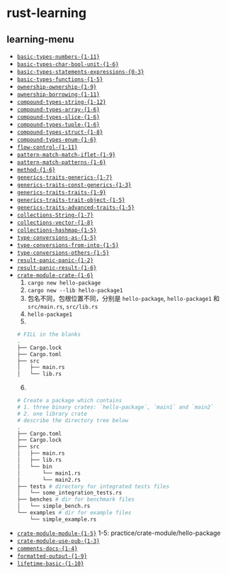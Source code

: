 # rust-learning

## learning-menu

- [`basic-types-numbers-{1-11}`](https://zh.practice.rs/basic-types/numbers.html)
- [`basic-types-char-bool-unit-{1-6}`](https://zh.practice.rs/basic-types/char-bool-unit.html)
- [`basic-types-statements-expressions-{0-3}`](https://zh.practice.rs/basic-types/statements-expressions.html)
- [`basic-types-functions-{1-5}`](https://zh.practice.rs/basic-types/functions.html)
- [`ownership-ownership-{1-9}`](https://zh.practice.rs/ownership/ownership.html)
- [`ownership-borrowing-{1-11}`](https://zh.practice.rs/ownership/borrowing.html)
- [`compound-types-string-{1-12}`](https://zh.practice.rs/compound-types/string.html)
- [`compound-types-array-{1-6}`](https://zh.practice.rs/compound-types/array.html)
- [`compound-types-slice-{1-6}`](https://zh.practice.rs/compound-types/slice.html)
- [`compound-types-tuple-{1-6}`](https://zh.practice.rs/compound-types/tuple.html)
- [`compound-types-struct-{1-8}`](https://zh.practice.rs/compound-types/struct.html)
- [`compound-types-enum-{1-6}`](https://zh.practice.rs/compound-types/enum.html)
- [`flow-control-{1-11}`](https://zh.practice.rs/flow-control.html)
- [`pattern-match-match-iflet-{1-9}`](https://zh.practice.rs/pattern-match/match-iflet.html)
- [`pattern-match-patterns-{1-6}`](https://zh.practice.rs/pattern-match/patterns.html)
- [`method-{1-6}`](https://zh.practice.rs/method.html)
- [`generics-traits-generics-{1-7}`](https://zh.practice.rs/generics-traits/generics.html)
- [`generics-traits-const-generics-{1-3}`](https://zh.practice.rs/generics-traits/const-generics.html)
- [`generics-traits-traits-{1-9}`](https://zh.practice.rs/generics-traits/traits.html)
- [`generics-traits-trait-object-{1-5}`](https://zh.practice.rs/generics-traits/trait-object.html)
- [`generics-traits-advanced-traits-{1-5}`](https://zh.practice.rs/generics-traits/advanced-traits.html)
- [`collections-String-{1-7}`](https://zh.practice.rs/collections/String.html)
- [`collections-vector-{1-8}`](https://zh.practice.rs/collections/vector.html)
- [`collections-hashmap-{1-5}`](https://zh.practice.rs/collections/hashmap.html)
- [`type-conversions-as-{1-5}`](https://zh.practice.rs/type-conversions/as.html)
- [`type-conversions-from-into-{1-5}`](https://zh.practice.rs/type-conversions/from-into.html)
- [`type-conversions-others-{1-5}`](https://zh.practice.rs/type-conversions/others.html)
- [`result-panic-panic-{1-2}`](https://zh.practice.rs/result-panic/panic.html)
- [`result-panic-result-{1-6}`](https://zh.practice.rs/result-panic/result.html)
- [`crate-module-crate-{1-6}`](https://zh.practice.rs/crate-module/crate.html)
  1. `cargo new hello-package`
  2. `cargo new --lib hello-package1`
  3. 包名不同，包根位置不同，分别是 `hello-package`, `hello-package1` 和 `src/main.rs`, `src/lib.rs`
  4. `hello-package1`
  5.
    ```bash
    # FILL in the blanks
    .
    ├── Cargo.lock
    ├── Cargo.toml
    ├── src
    │   ├── main.rs
    │   └── lib.rs
    ```
  6.
  ```bash
  # Create a package which contains 
  # 1. three binary crates: `hello-package`, `main1` and `main2`
  # 2. one library crate
  # describe the directory tree below
  .
  ├── Cargo.toml
  ├── Cargo.lock
  ├── src
  │   ├── main.rs
  │   ├── lib.rs
  │   └── bin
  │       └── main1.rs
  │       └── main2.rs
  ├── tests # directory for integrated tests files
  │   └── some_integration_tests.rs
  ├── benches # dir for benchmark files
  │   └── simple_bench.rs
  └── examples # dir for example files
      └── simple_example.rs
  ```
- [`crate-module-module-{1-5}`](https://zh.practice.rs/crate-module/module.html)
  1-5: practice/crate-module/hello-package
- [`crate-module-use-pub-{1-3}`](https://zh.practice.rs/crate-module/use-pub.html)
- [`comments-docs-{1-4}`](https://zh.practice.rs/comments-docs.html)
- [`formatted-output-{1-9}`](https://zh.practice.rs/formatted-output.html)
- [`lifetime-basic-{1-10}`](https://zh.practice.rs/lifetime/basic.html)
